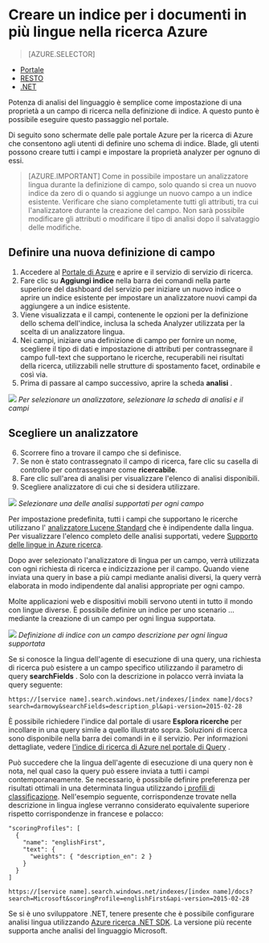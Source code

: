 <properties
   pageTitle="Creare un indice per i documenti in più lingue nella ricerca Azure | Microsoft Azure | Servizio di ricerca cloud ospitato"
   description=" Ricerca Azure supporta 56 lingue, sfruttando analisi lingua grazie alla tecnologia Lucene e l'elaborazione di linguaggio naturale da Microsoft."
   services="search"
   documentationCenter=""
   authors="yahnoosh"
   manager="pablocas"
   editor=""/>

<tags
   ms.service="search"
   ms.devlang="na"
   ms.workload="search"
   ms.topic="article"
   ms.tgt_pltfrm="na"
   ms.date="07/14/2016"
   ms.author="jlembicz"/>

# <a name="create-an-index-for-documents-in-multiple-languages-in-azure-search"></a>Creare un indice per i documenti in più lingue nella ricerca Azure
> [AZURE.SELECTOR]
- [Portale](search-language-support.md)
- [RESTO](https://msdn.microsoft.com/library/azure/dn879793.aspx)
- [.NET](https://msdn.microsoft.com/library/azure/microsoft.azure.search.models.analyzername.aspx)

Potenza di analisi del linguaggio è semplice come impostazione di una proprietà a un campo di ricerca nella definizione di indice. A questo punto è possibile eseguire questo passaggio nel portale.

Di seguito sono schermate delle pale portale Azure per la ricerca di Azure che consentono agli utenti di definire uno schema di indice. Blade, gli utenti possono creare tutti i campi e impostare la proprietà analyzer per ognuno di essi.

> [AZURE.IMPORTANT] Come in possibile impostare un analizzatore lingua durante la definizione di campo, solo quando si crea un nuovo indice da zero di o quando si aggiunge un nuovo campo a un indice esistente. Verificare che siano completamente tutti gli attributi, tra cui l'analizzatore durante la creazione del campo. Non sarà possibile modificare gli attributi o modificare il tipo di analisi dopo il salvataggio delle modifiche.

## <a name="define-a-new-field-definition"></a>Definire una nuova definizione di campo

1. Accedere al [Portale di Azure](https://portal.azure.com) e aprire e il servizio di servizio di ricerca.
2. Fare clic su **Aggiungi indice** nella barra dei comandi nella parte superiore del dashboard del servizio per iniziare un nuovo indice o aprire un indice esistente per impostare un analizzatore nuovi campi da aggiungere a un indice esistente.
3. Viene visualizzata e il campi, contenente le opzioni per la definizione dello schema dell'indice, inclusa la scheda Analyzer utilizzata per la scelta di un analizzatore lingua.
4. Nei campi, iniziare una definizione di campo per fornire un nome, scegliere il tipo di dati e impostazione di attributi per contrassegnare il campo full-text che supportano le ricerche, recuperabili nei risultati della ricerca, utilizzabili nelle strutture di spostamento facet, ordinabile e così via. 
5. Prima di passare al campo successivo, aprire la scheda **analisi** . 

   
![][1]
*Per selezionare un analizzatore, selezionare la scheda di analisi e il campi*

## <a name="choose-an-analyzer"></a>Scegliere un analizzatore

6. Scorrere fino a trovare il campo che si definisce. 
7. Se non è stato contrassegnato il campo di ricerca, fare clic su casella di controllo per contrassegnare come **ricercabile**.
8. Fare clic sull'area di analisi per visualizzare l'elenco di analisi disponibili.
9. Scegliere analizzatore di cui che si desidera utilizzare.

![][2]
*Selezionare una delle analisi supportati per ogni campo*

Per impostazione predefinita, tutti i campi che supportano le ricerche utilizzano l' [analizzatore Lucene Standard](http://lucene.apache.org/core/4_10_0/analyzers-common/org/apache/lucene/analysis/standard/StandardAnalyzer.html) che è indipendente dalla lingua. Per visualizzare l'elenco completo delle analisi supportati, vedere [Supporto delle lingue in Azure ricerca](https://msdn.microsoft.com/library/azure/dn879793.aspx).

Dopo aver selezionato l'analizzatore di lingua per un campo, verrà utilizzata con ogni richiesta di ricerca e indicizzazione per il campo. Quando viene inviata una query in base a più campi mediante analisi diversi, la query verrà elaborata in modo indipendente dal analisi appropriate per ogni campo.

Molte applicazioni web e dispositivi mobili servono utenti in tutto il mondo con lingue diverse. È possibile definire un indice per uno scenario … mediante la creazione di un campo per ogni lingua supportata.

![][3]
*Definizione di indice con un campo descrizione per ogni lingua supportata*

Se si conosce la lingua dell'agente di esecuzione di una query, una richiesta di ricerca può esistere a un campo specifico utilizzando il parametro di query **searchFields** . Solo con la descrizione in polacco verrà inviata la query seguente:

`https://[service name].search.windows.net/indexes/[index name]/docs?search=darmowy&searchFields=description_pl&api-version=2015-02-28`

È possibile richiedere l'indice dal portale di usare **Esplora ricerche** per incollare in una query simile a quello illustrato sopra. Soluzioni di ricerca sono disponibile nella barra dei comandi in e il servizio. Per informazioni dettagliate, vedere [l'indice di ricerca di Azure nel portale di Query](search-explorer.md) .

Può succedere che la lingua dell'agente di esecuzione di una query non è nota, nel qual caso la query può essere inviata a tutti i campi contemporaneamente. Se necessario, è possibile definire preferenza per risultati ottimali in una determinata lingua utilizzando [i profili di classificazione](https://msdn.microsoft.com/library/azure/dn798928.aspx). Nell'esempio seguente, corrispondenze trovate nella descrizione in lingua inglese verranno considerato equivalente superiore rispetto corrispondenze in francese e polacco:

    "scoringProfiles": [
      {
        "name": "englishFirst",
        "text": {
          "weights": { "description_en": 2 }
        }
      }
    ]

`https://[service name].search.windows.net/indexes/[index name]/docs?search=Microsoft&scoringProfile=englishFirst&api-version=2015-02-28`

Se si è uno sviluppatore .NET, tenere presente che è possibile configurare analisi lingua utilizzando [Azure ricerca .NET SDK](http://www.nuget.org/packages/Microsoft.Azure.Search). La versione più recente supporta anche analisi del linguaggio Microsoft.

<!-- Image References -->
[1]: ./media/search-language-support/AnalyzerTab.png
[2]: ./media/search-language-support/SelectAnalyzer.png
[3]: ./media/search-language-support/IndexDefinition.png
